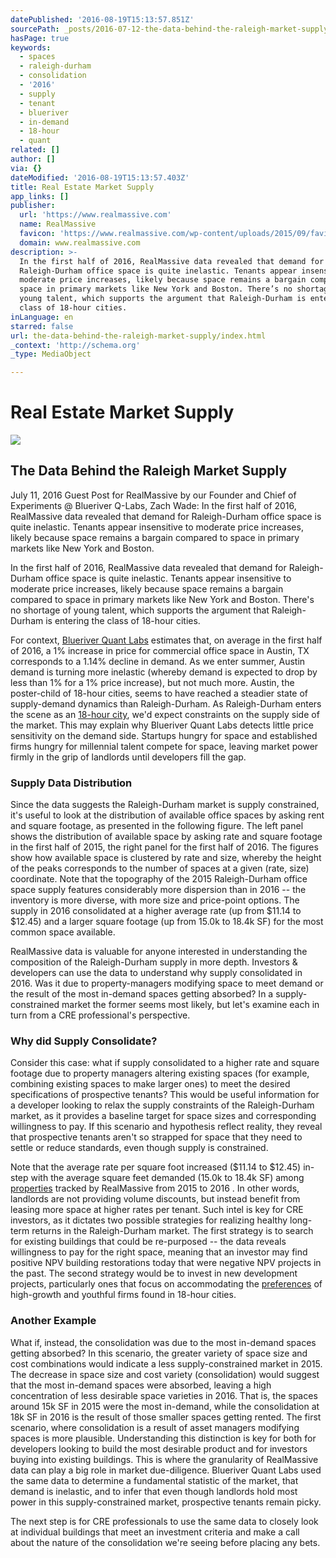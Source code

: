 ```yaml
---
datePublished: '2016-08-19T15:13:57.851Z'
sourcePath: _posts/2016-07-12-the-data-behind-the-raleigh-market-supply.md
hasPage: true
keywords:
  - spaces
  - raleigh-durham
  - consolidation
  - '2016'
  - supply
  - tenant
  - blueriver
  - in-demand
  - 18-hour
  - quant
related: []
author: []
via: {}
dateModified: '2016-08-19T15:13:57.403Z'
title: Real Estate Market Supply
app_links: []
publisher:
  url: 'https://www.realmassive.com'
  name: RealMassive
  favicon: 'https://www.realmassive.com/wp-content/uploads/2015/09/favicon.png'
  domain: www.realmassive.com
description: >-
  In the first half of 2016, RealMassive data revealed that demand for
  Raleigh-Durham office space is quite inelastic. Tenants appear insensitive to
  moderate price increases, likely because space remains a bargain compared to
  space in primary markets like New York and Boston. There’s no shortage of
  young talent, which supports the argument that Raleigh-Durham is entering the
  class of 18-hour cities.
inLanguage: en
starred: false
url: the-data-behind-the-raleigh-market-supply/index.html
_context: 'http://schema.org'
_type: MediaObject

---
```

# Real Estate Market Supply

<article style=""><img src="https://imgflo.herokuapp.com/graph/vahj1ThiexotieMo/fc6744e60849d1975eb91b36f8b0fb6e/noop.png?input=https%3A%2F%2Fstorage.googleapis.com%2Frm-wp-production%2F%2F2016%2F07%2FRaleigh-Data-Chart.png" /><h1>The Data Behind the Raleigh Market Supply</h1><p>July 11, 2016 Guest Post for RealMassive by our Founder and Chief of Experiments @ Blueriver Q-Labs, Zach Wade: In the first half of 2016, RealMassive data revealed that demand for Raleigh-Durham office space is quite inelastic. Tenants appear insensitive to moderate price increases, likely because space remains a bargain compared to space in primary markets like New York and Boston.</p></article>

In the first half of 2016, RealMassive data revealed that demand for Raleigh-Durham office space is quite inelastic. Tenants appear insensitive to moderate price increases, likely because space remains a bargain compared to space in primary markets like New York and Boston. There's no shortage of young talent, which supports the argument that Raleigh-Durham is entering the class of 18-hour cities.

For context, [Blueriver Quant Labs][0] estimates that, on average in the first half of 2016, a 1% increase in price for commercial office space in Austin, TX corresponds to a 1.14% decline in demand. As we enter summer, Austin demand is turning more inelastic (whereby demand is expected to drop by less than 1% for a 1% price increase), but not much more. Austin, the poster-child of 18-hour cities, seems to have reached a steadier state of supply-demand dynamics than Raleigh-Durham. As Raleigh-Durham enters the scene as an [18-hour city][1], we'd expect constraints on the supply side of the market. This may explain why Blueriver Quant Labs detects little price sensitivity on the demand side. Startups hungry for space and established firms hungry for millennial talent compete for space, leaving market power firmly in the grip of landlords until developers fill the gap.

### Supply Data Distribution

Since the data suggests the Raleigh-Durham market is supply constrained, it's useful to look at the distribution of available office spaces by asking rent and square footage, as presented in the following figure. The left panel shows the distribution of available space by asking rate and square footage in the first half of 2015, the right panel for the first half of 2016\. The figures show how available space is clustered by rate and size, whereby the height of the peaks corresponds to the number of spaces at a given (rate, size) coordinate. Note that the topography of the 2015 Raleigh-Durham office space supply features considerably more dispersion than in 2016 -- the inventory is more diverse, with more size and price-point options. The supply in 2016 consolidated at a higher average rate (up from $11.14 to $12.45) and a larger square footage (up from 15.0k to 18.4k SF) for the most common space available.

RealMassive data is valuable for anyone interested in understanding the composition of the Raleigh-Durham supply in more depth. Investors & developers can use the data to understand why supply consolidated in 2016\. Was it due to property-managers modifying space to meet demand or the result of the most in-demand spaces getting absorbed? In a supply-constrained market the former seems most likely, but let's examine each in turn from a CRE professional's perspective.

### Why did Supply Consolidate?

Consider this case: what if supply consolidated to a higher rate and square footage due to property managers altering existing spaces (for example, combining existing spaces to make larger ones) to meet the desired specifications of prospective tenants? This would be useful information for a developer looking to relax the supply constraints of the Raleigh-Durham market, as it provides a baseline target for space sizes and corresponding willingness to pay. If this scenario and hypothesis reflect reality, they reveal that prospective tenants aren't so strapped for space that they need to settle or reduce standards, even though supply is constrained.

Note that the average rate per square foot increased ($11.14 to $12.45) in-step with the average square feet demanded (15.0k to 18.4k SF) among [properties][2] tracked by RealMassive from 2015 to 2016 . In other words, landlords are not providing volume discounts, but instead benefit from leasing more space at higher rates per tenant. Such intel is key for CRE investors, as it dictates two possible strategies for realizing healthy long-term returns in the Raleigh-Durham market. The first strategy is to search for existing buildings that could be re-purposed -- the data reveals willingness to pay for the right space, meaning that an investor may find positive NPV building restorations today that were negative NPV projects in the past. The second strategy would be to invest in new development projects, particularly ones that focus on accommodating the [preferences][3] of high-growth and youthful firms found in 18-hour cities.

### Another Example

What if, instead, the consolidation was due to the most in-demand spaces getting absorbed? In this scenario, the greater variety of space size and cost combinations would indicate a less supply-constrained market in 2015\. The decrease in space size and cost variety (consolidation) would suggest that the most in-demand spaces were absorbed, leaving a high concentration of less desirable space varieties in 2016\. That is, the spaces around 15k SF in 2015 were the most in-demand, while the consolidation at 18k SF in 2016 is the result of those smaller spaces getting rented. The first scenario, where consolidation is a result of asset managers modifying spaces is more plausible. Understanding this distinction is key for both for developers looking to build the most desirable product and for investors buying into existing buildings. This is where the granularity of RealMassive data can play a big role in market due-diligence. Blueriver Quant Labs used the same data to determine a fundamental statistic of the market, that demand is inelastic, and to infer that even though landlords hold most power in this supply-constrained market, prospective tenants remain picky.

The next step is for CRE professionals to use the same data to closely look at individual buildings that meet an investment criteria and make a call about the nature of the consolidation we're seeing before placing any bets.

[0]: http://blueriverquantlabs.com/
[1]: https://www.realmassive.com/blog/raleigh-durham-a-market-on-the-rise/
[2]: https://www.realmassive.com/search?city=Raleigh,%2BNC&amp;spaceType=%5Blease,sublease%5D
[3]: http://citycenterlehighvalley.com/businesses-milennials-love-18-hour-cities/